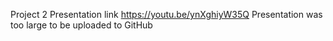 Project 2 Presentation link
https://youtu.be/ynXghiyW35Q
Presentation was too large to be uploaded to GitHub
